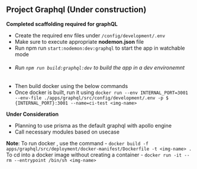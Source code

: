 
Project Graphql (Under construction)
- 
**Completed scaffolding required for graphQL**
- Create the required env files under `/config/development/.env`
- Make sure to execute appropriate **nodemon.json** file
- Run npm run `start:nodemon:dev:graphql` to start the app in watchable mode
- ###### Run `npm run build:graphql:dev` to build the app in a dev environemnt
- Then build docker using the below commands
- Once docker is built, run it using `docker run --env INTERNAL_PORT=3001 --env-file ./apps/graphql/src/config/development/.env -p $
  {INTERNAL_PORT}:3001 --name=ci-test <img-name>`


**Under Consideration**
- Planning to use prisma as the default graphql with apollo engine
- Call necessary modules based on usecase

**Note**: To run docker , use the command - `docker build -f apps/graphql/src/deployment/docker-manifest/Dockerfile -t <img-name> .`
To cd into a docker image without creating a container -  `docker run -it --rm --entrypoint /bin/sh <img-name>`
